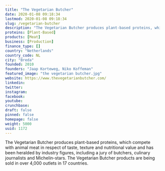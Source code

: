 ```yaml
---
title: "The Vegetarian Butcher"
date: 2020-01-08 09:18:34
lastmod: 2020-01-08 09:18:34
slug: /vegetarian-butcher
description: "The Vegetarian Butcher produces plant-based proteins, which compete with animal meat in respect of taste, texture and nutritional value and has been heralded by industry figures, including a jury of butchers, culinary journalists and Michelin-stars. The Vegetarian Butcher products are being sold in over 4,000 outlets in 17 countries."
proteins: [Plant-Based]
products: [Meat]
business: [Production]
finance_type: []
country: "Netherlands"
country_code: NL
city: "Breda"
founded: 2010
founders: "Jaap Korteweg, Niko Koffeman"
featured_image: "the vegetarian butcher.jpg"
website: https://www.thevegetarianbutcher.com/
linkedin: 
twitter: 
instagram: 
facebook: 
youtube: 
crunchbase: 
draft: false
pinned: false
homepage: false
weight: 5000
uuid: 1172
---
```

The Vegetarian Butcher produces plant-based proteins, which compete with animal meat in respect of taste, texture and nutritional value and has been heralded by industry figures, including a jury of butchers, culinary journalists and Michelin-stars. The Vegetarian Butcher products are being sold in over 4,000 outlets in 17 countries.

